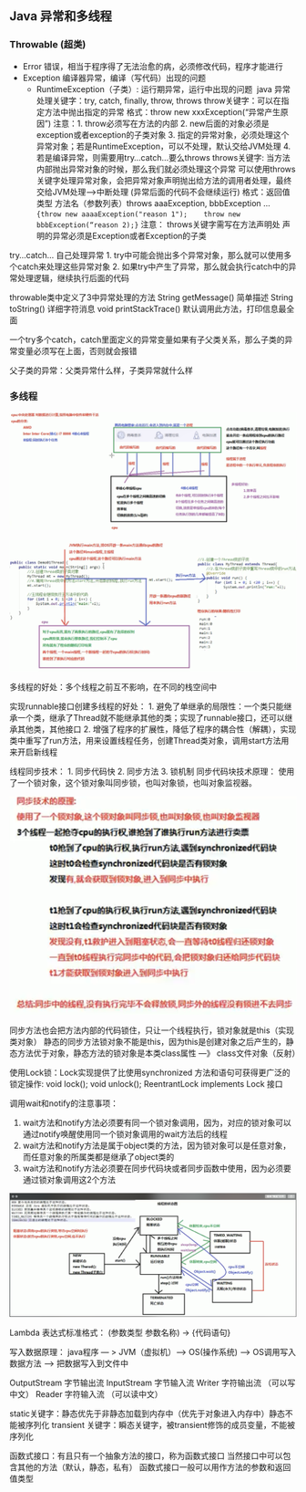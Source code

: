 ## Java 异常和多线程

### Throwable (超类)

- Error 错误，相当于程序得了无法治愈的病，必须修改代码，程序才能进行
- Exception 编译器异常，编译（写代码）出现的问题
	- RuntimeException（子类）: 运行期异常，运行中出现的问题 
java 异常处理关键字：try, catch, finally, throw, throws
throw关键字：可以在指定方法中抛出指定的异常
	格式：throw new xxxException(“异常产生原因”)
	注意：1. throw必须写在方法的内部
		2. new后面的对象必须是exception或者exception的子类对象
		3. 指定的异常对象，必须处理这个异常对象；若是RuntimeException，可以不处理，默认交给JVM处理
		4. 若是编译异常，则需要用try…catch…要么throws
throws关键字:
当方法内部抛出异常对象的时候，那么我们就必须处理这个异常
可以使用throws关键字处理异常对象，会把异常对象声明抛出给方法的调用者处理，最终交给JVM处理—>中断处理 (异常后面的代码不会继续运行)
格式：返回值类型 方法名（参数列表）throws aaaException, bbbException … `{throw new aaaaException("reason 1");    throw new bbbException(“reason 2);}`
注意：
	throws关键字需写在方法声明处
	声明的异常必须是Exception或者Exception的子类
	

try…catch… 自己处理异常
 	1. try中可能会抛出多个异常对象，那么就可以使用多个catch来处理这些异常对象
 	2. 如果try中产生了异常，那么就会执行catch中的异常处理逻辑，继续执行后面的代码



throwable类中定义了3中异常处理的方法
	String getMessage() 简单描述
	String toString() 详细字符消息
	void printStackTrace() 默认调用此方法，打印信息最全面

一个try多个catch，catch里面定义的异常变量如果有子父类关系，那么子类的异常变量必须写在上面，否则就会报错

父子类的异常：父类异常什么样，子类异常就什么样



### 多线程

![java construction](../Images/java/java_multi.png)

![java construction](../Images/java/java_multi2.png)



多线程的好处：多个线程之前互不影响，在不同的栈空间中

实现runnable接口创建多线程的好处：
	1. 避免了单继承的局限性：一个类只能继承一个类，继承了Thread就不能继承其他的类；实现了runnable接口，还可以继承其他类，其他接口
	2. 增强了程序的扩展性，降低了程序的耦合性（解耦），实现类中重写了run方法，用来设置线程任务，创建Thread类对象，调用start方法用来开启新线程

线程同步技术：
 	1. 同步代码快
 	2. 同步方法
 	3. 锁机制
  同步代码块技术原理：
  使用了一个锁对象，这个锁对象叫同步锁，也叫对象锁，也叫对象监视器。



![java construction](../Images/java/java_sync.png)



同步方法也会把方法内部的代码锁住，只让一个线程执行，锁对象就是this（实现类对象）
静态的同步方法锁对象不能是this，因为this是创建对象之后产生的，静态方法优于对象，静态方法的锁对象是本类class属性 —》 class文件对象（反射）

使用Lock锁：Lock实现提供了比使用synchronized 方法和语句可获得更广泛的锁定操作: void lock(); void unlock();
ReentrantLock implements Lock 接口

调用wait和notify的注意事项：
1. wait方法和notify方法必须要有同一个锁对象调用，因为，对应的锁对象可以通过notify唤醒使用同一个锁对象调用的wait方法后的线程
2. wait方法和notify方法是属于object类的方法，因为锁对象可以是任意对象，而任意对象的所属类都是继承了object类的
3. wait方法和notify方法必须要在同步代码块或者同步函数中使用，因为必须要通过锁对象调用这2个方法

![java construction](../Images/java/java_thread_state.png)



Lambda 表达式标准格式：
(参数类型 参数名称) -> {代码语句}

写入数据原理：
java程序 — > JVM（虚拟机）—> OS(操作系统) —> OS调用写入数据方法 —> 把数据写入到文件中

OutputStream 字节输出流
InputStream 字节输入流
Writer 字符输出流 （可以写中文）
Reader 字符输入流 （可以读中文）

static关键字：静态优先于非静态加载到内存中（优先于对象进入内存中）静态不能被序列化
transient 关键字：瞬态关键字，被transient修饰的成员变量，不能被序列化

函数式接口：有且只有一个抽象方法的接口，称为函数式接口
当然接口中可以包含其他的方法（默认，静态，私有）
函数式接口一般可以用作方法的参数和返回值类型